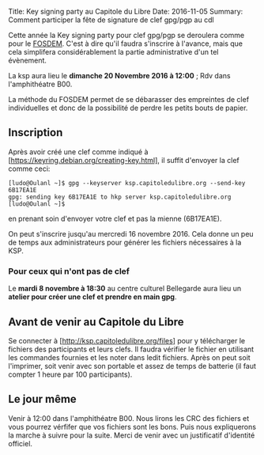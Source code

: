 Title: Key signing party au Capitole du Libre
Date: 2016-11-05
Summary: Comment participer la fête de signature de clef gpg/pgp au cdl

Cette année la Key signing party pour clef gpg/pgp se deroulera comme pour le [FOSDEM](http://fosdem.org). C'est à dire qu'il faudra s'inscrire à l'avance, mais que cela simplifera considérablement la partie administrative d'un tel évènement.

La ksp aura lieu le **dimanche 20 Novembre 2016 à 12:00** ; Rdv dans l'amphithéatre  B00.

La méthode du FOSDEM permet de se débarasser des empreintes de clef individuelles et donc de la possibilité de perdre les petits bouts de papier.

## Inscription

Après avoir créé une clef comme indiqué à [https://keyring.debian.org/creating-key.html], il suffit d'envoyer la clef comme ceci:

```
[ludo@Oulanl ~]$ gpg --keyserver ksp.capitoledulibre.org --send-key 6B17EA1E
gpg: sending key 6B17EA1E to hkp server ksp.capitoledulibre.org
[ludo@Oulanl ~]$
```

en prenant soin d'envoyer votre clef et pas la mienne (6B17EA1E).

On peut s'inscrire jusqu'au mercredi 16 novembre 2016. Cela donne un peu de temps aux administrateurs pour générer les fichiers nécessaires à la KSP.

### Pour ceux qui n'ont pas de clef

Le **mardi 8 novembre à 18:30** au centre culturel Bellegarde aura lieu un **atelier pour créer une clef et prendre en main gpg**.

## Avant de venir au Capitole du Libre

Se connecter à [http://ksp.capitoledulibre.org/files] pour y télécharger le fichiers des participants et leurs clefs.  Il faudra vérifier le fichier en utilisant les commandes fournies et les noter dans ledit fichiers. Après on peut soit l'imprimer, soit venir avec son portable et assez de temps de batterie (il faut compter 1 heure par 100 participants).

## Le jour même

Venir à 12:00 dans l'amphithéatre B00. Nous lirons les CRC des fichiers et vous pourrez vérfifer que vos fichiers sont les bons. Puis nous expliquerons la marche à suivre pour la suite. Merci de venir avec un justificatif d'identité officiel.
